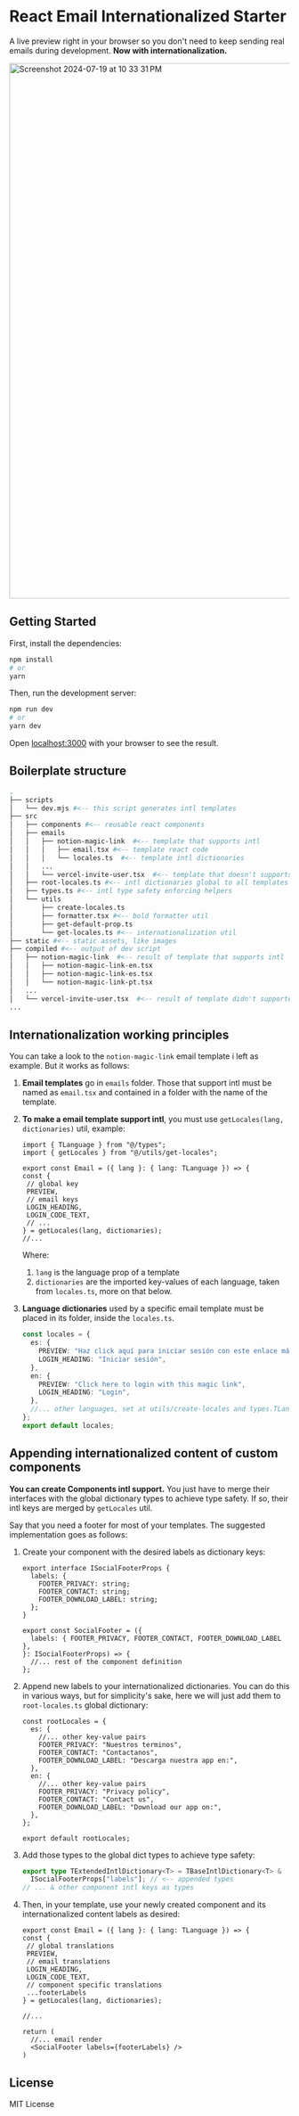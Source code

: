 # React Email Internationalized Starter

A live preview right in your browser so you don't need to keep sending real emails during development. **Now with internationalization.**

<img width="961" alt="Screenshot 2024-07-19 at 10 33 31 PM" src="https://github.com/user-attachments/assets/0988308f-984b-4a95-b057-a6fd93d22747">

## Getting Started

First, install the dependencies:

```sh
npm install
# or
yarn
```

Then, run the development server:

```sh
npm run dev
# or
yarn dev
```

Open [localhost:3000](http://localhost:3000) with your browser to see the result.

## Boilerplate structure

```sh
.
├── scripts
│   └── dev.mjs #<-- this script generates intl templates
├── src
│   ├── components #<-- reusable react components
│   ├── emails
│   │   ├── notion-magic-link  #<-- template that supports intl
│   │   │   ├── email.tsx #<-- template react code
│   │   │   └── locales.ts  #<-- template intl dictionaries
│   │   ...
│   │   └── vercel-invite-user.tsx  #<-- template that doesn't supports intl
│   ├── root-locales.ts #<-- intl dictionaries global to all templates
│   ├── types.ts #<-- intl type safety enforcing helpers
│   └── utils
│       ├── create-locales.ts
│       ├── formatter.tsx #<-- bold formatter util
│       ├── get-default-prop.ts
│       └── get-locales.ts #<-- internationalization util
├── static #<-- static assets, like images
├── compiled #<-- output of dev script
│   ├── notion-magic-link  #<-- result of template that supports intl
│   │   ├── notion-magic-link-en.tsx
│   │   ├── notion-magic-link-es.tsx
│   │   └── notion-magic-link-pt.tsx
│   ...
│   └── vercel-invite-user.tsx  #<-- result of template didn't supported intl
...
```

## Internationalization working principles

You can take a look to the `notion-magic-link` email template i left as example. But it works as follows:

1. **Email templates** go in `emails` folder. Those that support intl must be named as `email.tsx` and contained in a folder with the name of the template.
2. **To make a email template support intl**, you must use `getLocales(lang, dictionaries)` util, example:

   ```tsx
   import { TLanguage } from "@/types";
   import { getLocales } from "@/utils/get-locales";

   export const Email = ({ lang }: { lang: TLanguage }) => {
   const {
    // global key
    PREVIEW,
    // email keys
    LOGIN_HEADING,
    LOGIN_CODE_TEXT,
    // ...
   } = getLocales(lang, dictionaries);
   //...
   ```

   Where:

   1. `lang` is the language prop of a template
   2. `dictionaries` are the imported key-values of each language, taken from `locales.ts`, more on that below.

3. **Language dictionaries** used by a specific email template must be placed in its folder, inside the `locales.ts`.

   ```ts
   const locales = {
     es: {
       PREVIEW: "Haz click aquí para iniciar sesión con este enlace mágico",
       LOGIN_HEADING: "Iniciar sesión",
     },
     en: {
       PREVIEW: "Click here to login with this magic link",
       LOGIN_HEADING: "Login",
     },
     //... other languages, set at utils/create-locales and types.TLanguage
   };
   export default locales;
   ```

## Appending internationalized content of custom components

**You can create Components intl support.** You just have to merge their interfaces with the global dictionary types to achieve type safety. If so, their intl keys are merged by `getLocales` util.

Say that you need a footer for most of your templates. The suggested implementation goes as follows:

1. Create your component with the desired labels as dictionary keys:

   ```tsx
   export interface ISocialFooterProps {
     labels: {
       FOOTER_PRIVACY: string;
       FOOTER_CONTACT: string;
       FOOTER_DOWNLOAD_LABEL: string;
     };
   }

   export const SocialFooter = ({
     labels: { FOOTER_PRIVACY, FOOTER_CONTACT, FOOTER_DOWNLOAD_LABEL },
   }: ISocialFooterProps) => {
     //... rest of the component definition
   };
   ```

2. Append new labels to your internationalized dictionaries. You can do this in various ways, but for simplicity's sake, here we will just add them to `root-locales.ts` global dictionary:

   ```tsx
   const rootLocales = {
     es: {
       //... other key-value pairs
       FOOTER_PRIVACY: "Nuestros terminos",
       FOOTER_CONTACT: "Contactanos",
       FOOTER_DOWNLOAD_LABEL: "Descarga nuestra app en:",
     },
     en: {
       //... other key-value pairs
       FOOTER_PRIVACY: "Privacy policy",
       FOOTER_CONTACT: "Contact us",
       FOOTER_DOWNLOAD_LABEL: "Download our app on:",
     },
   };

   export default rootLocales;
   ```

3. Add those types to the global dict types to achieve type safety:

   ```ts
   export type TExtendedIntlDictionary<T> = TBaseIntlDictionary<T> &
     ISocialFooterProps["labels"]; // <-- appended types
   // ... & other component intl keys as types
   ```

4. Then, in your template, use your newly created component and its internationalized content labels as desired:

   ```tsx
   export const Email = ({ lang }: { lang: TLanguage }) => {
   const {
    // global translations
    PREVIEW,
    // email translations
    LOGIN_HEADING,
    LOGIN_CODE_TEXT,
    // component specific translations
    ...footerLabels
   } = getLocales(lang, dictionaries);

   //...

   return (
     //... email render
     <SocialFooter labels={footerLabels} />
   )
   ```

## License

MIT License
